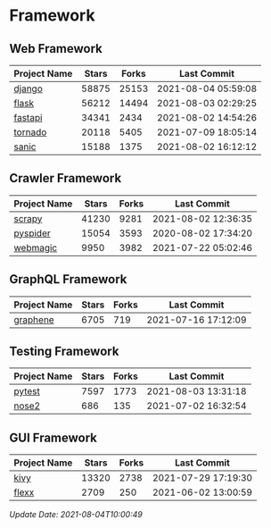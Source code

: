 # Framework

## Web Framework
| Project Name | Stars | Forks | Last Commit |
| ------------ | ----- | ----- | ----------- |
| [django](https://github.com/django/django) | 58875 | 25153 | 2021-08-04 05:59:08 |
| [flask](https://github.com/pallets/flask) | 56212 | 14494 | 2021-08-03 02:29:25 |
| [fastapi](https://github.com/tiangolo/fastapi) | 34341 | 2434 | 2021-08-02 14:54:26 |
| [tornado](https://github.com/tornadoweb/tornado) | 20118 | 5405 | 2021-07-09 18:05:14 |
| [sanic](https://github.com/sanic-org/sanic) | 15188 | 1375 | 2021-08-02 16:12:12 |

## Crawler Framework
| Project Name | Stars | Forks | Last Commit |
| ------------ | ----- | ----- | ----------- |
| [scrapy](https://github.com/scrapy/scrapy) | 41230 | 9281 | 2021-08-02 12:36:35 |
| [pyspider](https://github.com/binux/pyspider) | 15054 | 3593 | 2020-08-02 17:34:20 |
| [webmagic](https://github.com/code4craft/webmagic) | 9950 | 3982 | 2021-07-22 05:02:46 |

## GraphQL Framework
| Project Name | Stars | Forks | Last Commit |
| ------------ | ----- | ----- | ----------- |
| [graphene](https://github.com/graphql-python/graphene) | 6705 | 719 | 2021-07-16 17:12:09 |

## Testing Framework
| Project Name | Stars | Forks | Last Commit |
| ------------ | ----- | ----- | ----------- |
| [pytest](https://github.com/pytest-dev/pytest) | 7597 | 1773 | 2021-08-03 13:31:18 |
| [nose2](https://github.com/nose-devs/nose2) | 686 | 135 | 2021-07-02 16:32:54 |

## GUI Framework
| Project Name | Stars | Forks | Last Commit |
| ------------ | ----- | ----- | ----------- |
| [kivy](https://github.com/kivy/kivy) | 13320 | 2738 | 2021-07-29 17:19:30 |
| [flexx](https://github.com/flexxui/flexx) | 2709 | 250 | 2021-06-02 13:00:59 |

*Update Date: 2021-08-04T10:00:49*